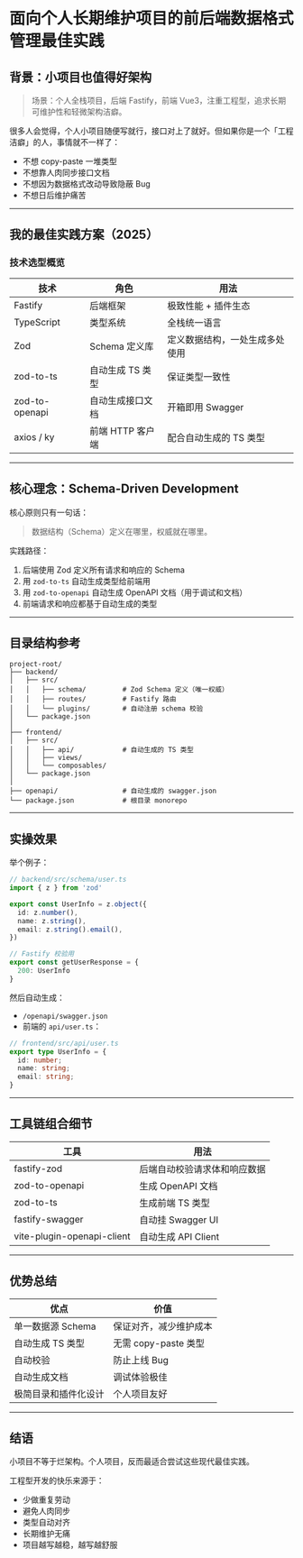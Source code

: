 # 面向个人长期维护项目的前后端数据格式管理最佳实践

## 背景：小项目也值得好架构

> 场景：个人全栈项目，后端 Fastify，前端 Vue3，注重工程型，追求长期可维护性和轻微架构洁癖。

很多人会觉得，个人小项目随便写就行，接口对上了就好。但如果你是一个「工程洁癖」的人，事情就不一样了：

- 不想 copy-paste 一堆类型
- 不想靠人肉同步接口文档
- 不想因为数据格式改动导致隐蔽 Bug
- 不想日后维护痛苦

---

## 我的最佳实践方案（2025）

### 技术选型概览

| 技术 | 角色 | 用法 |
|------|------|------|
| Fastify | 后端框架 | 极致性能 + 插件生态 |
| TypeScript | 类型系统 | 全栈统一语言 |
| Zod | Schema 定义库 | 定义数据结构，一处生成多处使用 |
| zod-to-ts | 自动生成 TS 类型 | 保证类型一致性 |
| zod-to-openapi | 自动生成接口文档 | 开箱即用 Swagger |
| axios / ky | 前端 HTTP 客户端 | 配合自动生成的 TS 类型 |

---

## 核心理念：Schema-Driven Development

核心原则只有一句话：

> 数据结构（Schema）定义在哪里，权威就在哪里。

实践路径：

1. 后端使用 Zod 定义所有请求和响应的 Schema
2. 用 `zod-to-ts` 自动生成类型给前端用
3. 用 `zod-to-openapi` 自动生成 OpenAPI 文档（用于调试和文档）
4. 前端请求和响应都基于自动生成的类型

---

## 目录结构参考

```
project-root/
├── backend/
│   ├── src/
│   │   ├── schema/         # Zod Schema 定义（唯一权威）
│   │   ├── routes/         # Fastify 路由
│   │   └── plugins/        # 自动注册 schema 校验
│   └── package.json
│
├── frontend/
│   ├── src/
│   │   ├── api/            # 自动生成的 TS 类型
│   │   ├── views/
│   │   └── composables/
│   └── package.json
│
├── openapi/                # 自动生成的 swagger.json
└── package.json            # 根目录 monorepo
```

---

## 实操效果

举个例子：

```ts
// backend/src/schema/user.ts
import { z } from 'zod'

export const UserInfo = z.object({
  id: z.number(),
  name: z.string(),
  email: z.string().email(),
})

// Fastify 校验用
export const getUserResponse = {
  200: UserInfo
}
```

然后自动生成：

- `/openapi/swagger.json`
- 前端的 `api/user.ts`：

```ts
// frontend/src/api/user.ts
export type UserInfo = {
  id: number;
  name: string;
  email: string;
}
```

---

## 工具链组合细节

| 工具 | 用法 |
|------|------|
| fastify-zod | 后端自动校验请求体和响应数据 |
| zod-to-openapi | 生成 OpenAPI 文档 |
| zod-to-ts | 生成前端 TS 类型 |
| fastify-swagger | 自动挂 Swagger UI |
| vite-plugin-openapi-client | 自动生成 API Client |

---

## 优势总结

| 优点 | 价值 |
|------|------|
| 单一数据源 Schema | 保证对齐，减少维护成本 |
| 自动生成 TS 类型 | 无需 copy-paste 类型 |
| 自动校验 | 防止上线 Bug |
| 自动生成文档 | 调试体验极佳 |
| 极简目录和插件化设计 | 个人项目友好 |

---

## 结语

小项目不等于烂架构。个人项目，反而最适合尝试这些现代最佳实践。  

工程型开发的快乐来源于：

- 少做重复劳动
- 避免人肉同步
- 类型自动对齐
- 长期维护无痛
- 项目越写越稳，越写越舒服
